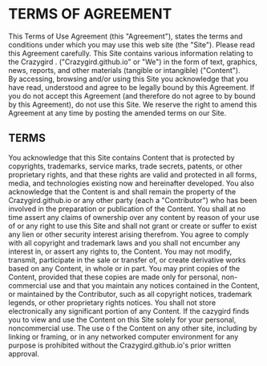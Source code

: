 # TERMS OF AGREEMENT

This Terms of Use Agreement (this "Agreement"), 
states the terms and conditions under which you 
may use this web site (the "Site").  Please read 
this Agreement carefully.  This Site contains various 
information relating to the Crazygird . ("Crazygird.github.io" or "We") 
in the form of text, graphics, news, reports, 
and other materials (tangible or intangible) ("Content").  
By accessing, browsing and/or using this Site you 
acknowledge that you have read, understood and 
agree to be legally bound by this Agreement.  If 
you do not accept this Agreement (and therefore 
do not agree to by bound by this Agreement), do 
not use this Site. We reserve the right to amend 
this Agreement at any time by posting the amended 
terms on our Site.   

## TERMS ##

You acknowledge that this Site contains Content that 
is protected by copyrights, trademarks, service marks, 
trade secrets, patents, or other proprietary rights, 
and that these rights are valid and protected in all 
forms, media, and technologies existing now and hereinafter 
developed. You also acknowledge that the Content is 
and shall remain the property of the Crazygird.github.io 
or any other party (each a "Contributor") who has been involved 
in the preparation or publication of the Content.  You shall at 
no time assert any claims of ownership over any content by reason 
of your use of or any right to use this Site and shall not grant 
or create or suffer to exist any lien or other security 
interest arising therefrom.  You agree to comply with 
all copyright and trademark laws and you shall not encumber 
any interest in, or assert any rights to, the Content.  You 
may not modify, transmit, participate in the sale or 
transfer of, or create derivative works based on any 
Content, in whole or in part.  You may print copies 
of the Content, provided that these copies are made only for personal,
non-commercial use and that you maintain any notices contained in the 
Content, or maintained by the Contributor, such as all copyright notices, 
trademark legends, or other proprietary rights notices. You shall 
not store electronically any significant portion of any Content. 
If the cazygird finds  you to view and use the Content 
on this Site solely for your personal, noncommercial use. The use o
f the Content on any other site, including by linking or framing, 
or in any networked computer environment for any purpose is prohibited 
without the Crazygird.github.io's prior written approval. 
